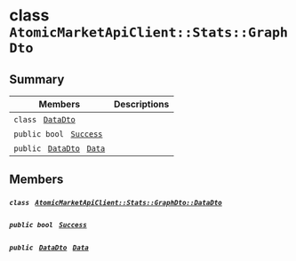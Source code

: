# class `AtomicMarketApiClient::Stats::GraphDto` 

## Summary

 Members                                | Descriptions                                
----------------------------------------|---------------------------------------------
`class ` [`DataDto`](.github/workflows/documentation/md/AtomicMarketApiClient--Stats--GraphDto--DataDto.md#class_atomic_market_api_client_1_1_stats_1_1_graph_dto_1_1_data_dto)        | 
`public bool ` [`Success`](#class_atomic_market_api_client_1_1_stats_1_1_graph_dto_1a506fb037fbb6bfe8f254c021a2c3cfac) | 
`public ` [`DataDto`](.github/workflows/documentation/md/AtomicMarketApiClient--Stats--GraphDto--DataDto.md#class_atomic_market_api_client_1_1_stats_1_1_graph_dto_1_1_data_dto)` ` [`Data`](#class_atomic_market_api_client_1_1_stats_1_1_graph_dto_1a65c0779654774581967081cf3136bd84) | 

## Members

##### `class ` [`AtomicMarketApiClient::Stats::GraphDto::DataDto`](.github/workflows/documentation/md/AtomicMarketApiClient--Stats--GraphDto--DataDto.md#class_atomic_market_api_client_1_1_stats_1_1_graph_dto_1_1_data_dto) 

##### `public bool ` [`Success`](#class_atomic_market_api_client_1_1_stats_1_1_graph_dto_1a506fb037fbb6bfe8f254c021a2c3cfac) 

##### `public ` [`DataDto`](.github/workflows/documentation/md/AtomicMarketApiClient--Stats--GraphDto--DataDto.md#class_atomic_market_api_client_1_1_stats_1_1_graph_dto_1_1_data_dto)` ` [`Data`](#class_atomic_market_api_client_1_1_stats_1_1_graph_dto_1a65c0779654774581967081cf3136bd84) 

